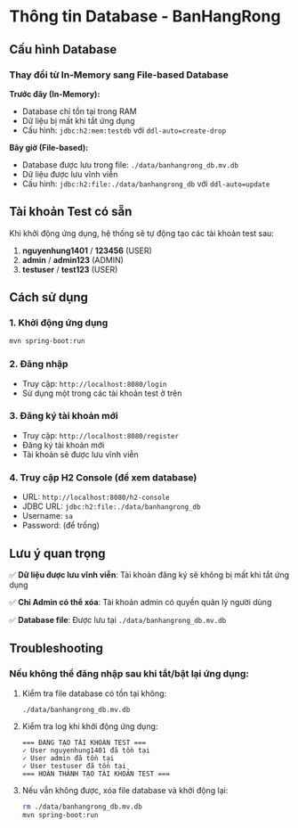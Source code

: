 # Thông tin Database - BanHangRong

## Cấu hình Database

### Thay đổi từ In-Memory sang File-based Database

**Trước đây (In-Memory):**
- Database chỉ tồn tại trong RAM
- Dữ liệu bị mất khi tắt ứng dụng
- Cấu hình: `jdbc:h2:mem:testdb` với `ddl-auto=create-drop`

**Bây giờ (File-based):**
- Database được lưu trong file: `./data/banhangrong_db.mv.db`
- Dữ liệu được lưu vĩnh viễn
- Cấu hình: `jdbc:h2:file:./data/banhangrong_db` với `ddl-auto=update`

## Tài khoản Test có sẵn

Khi khởi động ứng dụng, hệ thống sẽ tự động tạo các tài khoản test sau:

1. **nguyenhung1401** / **123456** (USER)
2. **admin** / **admin123** (ADMIN) 
3. **testuser** / **test123** (USER)

## Cách sử dụng

### 1. Khởi động ứng dụng
```bash
mvn spring-boot:run
```

### 2. Đăng nhập
- Truy cập: `http://localhost:8080/login`
- Sử dụng một trong các tài khoản test ở trên

### 3. Đăng ký tài khoản mới
- Truy cập: `http://localhost:8080/register`
- Đăng ký tài khoản mới
- Tài khoản sẽ được lưu vĩnh viễn

### 4. Truy cập H2 Console (để xem database)
- URL: `http://localhost:8080/h2-console`
- JDBC URL: `jdbc:h2:file:./data/banhangrong_db`
- Username: `sa`
- Password: (để trống)

## Lưu ý quan trọng

✅ **Dữ liệu được lưu vĩnh viễn**: Tài khoản đăng ký sẽ không bị mất khi tắt ứng dụng

✅ **Chỉ Admin có thể xóa**: Tài khoản admin có quyền quản lý người dùng

✅ **Database file**: Được lưu tại `./data/banhangrong_db.mv.db`

## Troubleshooting

### Nếu không thể đăng nhập sau khi tắt/bật lại ứng dụng:

1. Kiểm tra file database có tồn tại không:
   ```
   ./data/banhangrong_db.mv.db
   ```

2. Kiểm tra log khi khởi động ứng dụng:
   ```
   === ĐANG TẠO TÀI KHOẢN TEST ===
   ✓ User nguyenhung1401 đã tồn tại
   ✓ User admin đã tồn tại
   ✓ User testuser đã tồn tại
   === HOÀN THÀNH TẠO TÀI KHOẢN TEST ===
   ```

3. Nếu vẫn không được, xóa file database và khởi động lại:
   ```bash
   rm ./data/banhangrong_db.mv.db
   mvn spring-boot:run
   ```
